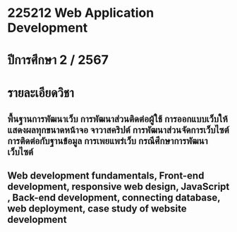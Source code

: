 # 225212 Web Application Development  
# ปีการศึกษา 2 / 2567

# รายละเอียดวิชา
## พื้นฐานการพัฒนาเว็บ การพัฒนาส่วนติดต่อผู้ใช้ การออกแบบเว็บให้แสดงผลทุกขนาดหน้าจอ จาวาสคริปต์ การพัฒนาส่วนจัดการเว็บไซต์ การติดต่อกับฐานข้อมูล การเพยแพร่เว็บ กรณีศึกษาการพัฒนาเว็บไซต์

## Web development fundamentals, Front-end development, responsive web design, JavaScript , Back-end development, connecting database, web deployment, case study of website development
